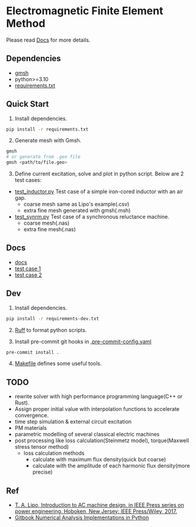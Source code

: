 # Electromagnetic Finite Element Method
Please read [Docs](./docs/index.md) for more details.

## Dependencies
- [gmsh](https://gmsh.info)
- python>=3.10
- [requirements.txt](./requirements.txt)

## Quick Start
1. Install dependencies.
```sh
pip install -r requirements.txt
```
2. Generate mesh with Gmsh.
```sh
gmsh
# or generate from .geo file
gmsh <path/to/file.geo>
```
3. Define current excitation, solve and plot in python script. Below are 2 test cases:
- [test_inductor.py](./src/test_inductor.py) Test case of a simple iron-cored inductor with an air gap.
    - coarse mesh same as Lipo's example(.csv)
    - extra fine mesh generated with gmsh(.msh)
- [test_synrm.py](./src/test_synrm.py) Test case of a synchronous reluctance machine.
    - coarse mesh(.nas)
    - extra fine mesh(.nas)

## Docs
- [docs](./docs/index.md)
- [test case 1](./docs/test_inductor.md)
- [test case 2](./docs/test_synrm.md)

## Dev
1. Install dependencies.
```sh
pip install -r requirements-dev.txt
```

2. [Ruff](https://github.com/astral-sh/ruff) to format python scripts.

3. Install pre-commit git hooks in [.pre-commit-config.yaml](./.pre-commit-config.yaml)
```sh
pre-commit install .
```

4. [Makefile](./Makefile) defines some useful tools.

## TODO
- rewrite solver with high performance programming language(C++ or Rust).
- Assign proper initial value with interpolation functions to accelerate convergence.
- time step simulation & external circuit excitation
- PM materials
- parametric modelling of several classical electric machines
- post processing like loss calculation(Steinmetz model), torque(Maxwell stress tensor method)
    - loss calculation methods
        - calculate with maximum flux density(quick but coarse)
        - calculate with the amplitude of each harmonic flux density(more precise)

## Ref
- [T. A. Lipo, Introduction to AC machine design. in IEEE Press series on power engineering. Hoboken, New Jersey: IEEE Press/Wiley, 2017.](https://onlinelibrary.wiley.com/doi/book/10.1002/9781119352181)
- [Gitbook Numerical Analysis Implementations in Python](https://laus-organization.gitbook.io/numerical-analysis-implementations-in-python/)
